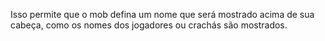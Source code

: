 Isso permite que o mob defina um nome que será mostrado acima de sua cabeça, como os nomes dos jogadores ou crachás são mostrados.